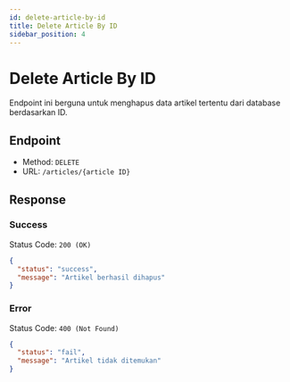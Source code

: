 ```yaml
---
id: delete-article-by-id
title: Delete Article By ID
sidebar_position: 4
---
```


# Delete Article By ID

Endpoint ini berguna untuk menghapus data artikel tertentu dari database berdasarkan ID.

## Endpoint

- Method: `DELETE`
- URL: `/articles/{article ID}`

## Response

### Success

Status Code: `200 (OK)`

```json
{
  "status": "success",
  "message": "Artikel berhasil dihapus"
}
```

### Error

Status Code: `400 (Not Found)`

```json
{
  "status": "fail",
  "message": "Artikel tidak ditemukan"
}
```
